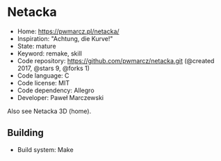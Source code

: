 # Netacka

- Home: https://pwmarcz.pl/netacka/
- Inspiration: "Achtung, die Kurve!"
- State: mature
- Keyword: remake, skill
- Code repository: https://github.com/pwmarcz/netacka.git (@created 2017, @stars 9, @forks 1)
- Code language: C
- Code license: MIT
- Code dependency: Allegro
- Developer: Paweł Marczewski

Also see Netacka 3D (home).

## Building

- Build system: Make
